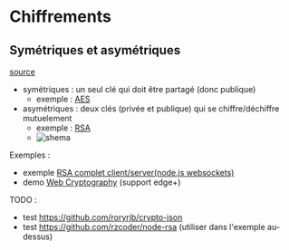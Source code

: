 Chiffrements 
============

Symétriques et asymétriques
----------------------------------------

[source](http://www.kitpages.fr/fr/cms/93/chiffrements-symetriques-et-asymetriques)

* symétriques : un seul clé qui doit être partagé (donc publique)
  * exemple : [AES](https://fr.wikipedia.org/wiki/Advanced_Encryption_Standard)
* asymétriques : deux clés (privée et publique) qui se chiffre/déchiffre mutuelement
  * exemple : [RSA](https://fr.wikipedia.org/wiki/Chiffrement_RSA)
  * ![shema](http://www.kitpages.fr.s3.amazonaws.com/bundle/kitpagesFileSystem/kitpagesFile/public/61/61/chiffrement-cle-privee-2.png)

Exemples : 

* exemple [RSA complet client/server(node.js websockets)](https://medium.com/@weblab_tech/encrypted-client-server-communication-protection-of-privacy-and-integrity-with-aes-and-rsa-in-c7b180fe614e)
* demo [Web Cryptography](https://github.com/diafygi/webcrypto-examples) (support edge+)

TODO :

* test https://github.com/roryrjb/crypto-json
* test https://github.com/rzcoder/node-rsa (utiliser dans l'exemple au-dessus)
